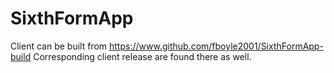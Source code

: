 # SixthFormApp

Client can be built from https://www.github.com/fboyle2001/SixthFormApp-build
Corresponding client release are found there as well.
